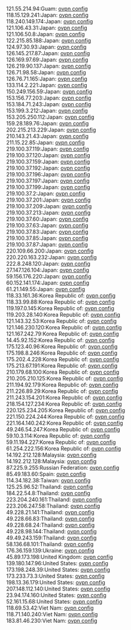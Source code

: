 121.55.214.94:Guam: [ovpn config](vpn/121_55_214_94.ovpn)  
118.15.129.241:Japan: [ovpn config](vpn/118_15_129_241.ovpn)  
118.240.149.174:Japan: [ovpn config](vpn/118_240_149_174.ovpn)  
121.106.43.31:Japan: [ovpn config](vpn/121_106_43_31.ovpn)  
121.106.50.8:Japan: [ovpn config](vpn/121_106_50_8.ovpn)  
122.215.85.188:Japan: [ovpn config](vpn/122_215_85_188.ovpn)  
124.97.30.93:Japan: [ovpn config](vpn/124_97_30_93.ovpn)  
126.145.217.87:Japan: [ovpn config](vpn/126_145_217_87.ovpn)  
126.169.97.69:Japan: [ovpn config](vpn/126_169_97_69.ovpn)  
126.219.90.137:Japan: [ovpn config](vpn/126_219_90_137.ovpn)  
126.71.98.58:Japan: [ovpn config](vpn/126_71_98_58.ovpn)  
126.76.71.165:Japan: [ovpn config](vpn/126_76_71_165.ovpn)  
133.114.2.221:Japan: [ovpn config](vpn/133_114_2_221.ovpn)  
150.249.156.59:Japan: [ovpn config](vpn/150_249_156_59.ovpn)  
153.156.77.203:Japan: [ovpn config](vpn/153_156_77_203.ovpn)  
153.184.71.243:Japan: [ovpn config](vpn/153_184_71_243.ovpn)  
153.199.3.212:Japan: [ovpn config](vpn/153_199_3_212.ovpn)  
153.205.250.112:Japan: [ovpn config](vpn/153_205_250_112.ovpn)  
159.28.189.76:Japan: [ovpn config](vpn/159_28_189_76.ovpn)  
202.215.213.229:Japan: [ovpn config](vpn/202_215_213_229.ovpn)  
210.143.21.43:Japan: [ovpn config](vpn/210_143_21_43.ovpn)  
211.15.22.85:Japan: [ovpn config](vpn/211_15_22_85.ovpn)  
219.100.37.119:Japan: [ovpn config](vpn/219_100_37_119.ovpn)  
219.100.37.120:Japan: [ovpn config](vpn/219_100_37_120.ovpn)  
219.100.37.159:Japan: [ovpn config](vpn/219_100_37_159.ovpn)  
219.100.37.192:Japan: [ovpn config](vpn/219_100_37_192.ovpn)  
219.100.37.196:Japan: [ovpn config](vpn/219_100_37_196.ovpn)  
219.100.37.197:Japan: [ovpn config](vpn/219_100_37_197.ovpn)  
219.100.37.199:Japan: [ovpn config](vpn/219_100_37_199.ovpn)  
219.100.37.2:Japan: [ovpn config](vpn/219_100_37_2.ovpn)  
219.100.37.201:Japan: [ovpn config](vpn/219_100_37_201.ovpn)  
219.100.37.209:Japan: [ovpn config](vpn/219_100_37_209.ovpn)  
219.100.37.213:Japan: [ovpn config](vpn/219_100_37_213.ovpn)  
219.100.37.60:Japan: [ovpn config](vpn/219_100_37_60.ovpn)  
219.100.37.63:Japan: [ovpn config](vpn/219_100_37_63.ovpn)  
219.100.37.83:Japan: [ovpn config](vpn/219_100_37_83.ovpn)  
219.100.37.85:Japan: [ovpn config](vpn/219_100_37_85.ovpn)  
219.100.37.87:Japan: [ovpn config](vpn/219_100_37_87.ovpn)  
220.109.66.200:Japan: [ovpn config](vpn/220_109_66_200.ovpn)  
220.220.163.232:Japan: [ovpn config](vpn/220_220_163_232.ovpn)  
222.8.248.120:Japan: [ovpn config](vpn/222_8_248_120.ovpn)  
27.147.126.104:Japan: [ovpn config](vpn/27_147_126_104.ovpn)  
59.156.176.220:Japan: [ovpn config](vpn/59_156_176_220.ovpn)  
60.152.141.174:Japan: [ovpn config](vpn/60_152_141_174.ovpn)  
61.21.149.55:Japan: [ovpn config](vpn/61_21_149_55.ovpn)  
118.33.161.36:Korea Republic of: [ovpn config](vpn/118_33_161_36.ovpn)  
118.33.99.88:Korea Republic of: [ovpn config](vpn/118_33_99_88.ovpn)  
119.197.0.145:Korea Republic of: [ovpn config](vpn/119_197_0_145.ovpn)  
119.203.28.140:Korea Republic of: [ovpn config](vpn/119_203_28_140.ovpn)  
121.143.32.53:Korea Republic of: [ovpn config](vpn/121_143_32_53.ovpn)  
121.146.230.120:Korea Republic of: [ovpn config](vpn/121_146_230_120.ovpn)  
121.167.242.79:Korea Republic of: [ovpn config](vpn/121_167_242_79.ovpn)  
14.45.92.152:Korea Republic of: [ovpn config](vpn/14_45_92_152.ovpn)  
175.123.40.96:Korea Republic of: [ovpn config](vpn/175_123_40_96.ovpn)  
175.198.8.246:Korea Republic of: [ovpn config](vpn/175_198_8_246.ovpn)  
175.202.4.228:Korea Republic of: [ovpn config](vpn/175_202_4_228.ovpn)  
175.213.67.191:Korea Republic of: [ovpn config](vpn/175_213_67_191.ovpn)  
210.179.68.100:Korea Republic of: [ovpn config](vpn/210_179_68_100.ovpn)  
210.205.210.125:Korea Republic of: [ovpn config](vpn/210_205_210_125.ovpn)  
211.194.92.179:Korea Republic of: [ovpn config](vpn/211_194_92_179.ovpn)  
211.226.89.29:Korea Republic of: [ovpn config](vpn/211_226_89_29.ovpn)  
211.243.154.201:Korea Republic of: [ovpn config](vpn/211_243_154_201.ovpn)  
218.154.127.234:Korea Republic of: [ovpn config](vpn/218_154_127_234.ovpn)  
220.125.234.205:Korea Republic of: [ovpn config](vpn/220_125_234_205.ovpn)  
221.150.224.244:Korea Republic of: [ovpn config](vpn/221_150_224_244.ovpn)  
221.164.140.242:Korea Republic of: [ovpn config](vpn/221_164_140_242.ovpn)  
49.246.54.247:Korea Republic of: [ovpn config](vpn/49_246_54_247.ovpn)  
59.10.3.114:Korea Republic of: [ovpn config](vpn/59_10_3_114.ovpn)  
59.11.194.227:Korea Republic of: [ovpn config](vpn/59_11_194_227.ovpn)  
61.254.222.156:Korea Republic of: [ovpn config](vpn/61_254_222_156.ovpn)  
14.192.212.128:Malaysia: [ovpn config](vpn/14_192_212_128.ovpn)  
14.192.212.128:Malaysia: [ovpn config](vpn/14_192_212_128.ovpn)  
87.225.9.255:Russian Federation: [ovpn config](vpn/87_225_9_255.ovpn)  
85.49.183.60:Spain: [ovpn config](vpn/85_49_183_60.ovpn)  
114.34.182.38:Taiwan: [ovpn config](vpn/114_34_182_38.ovpn)  
125.25.96.52:Thailand: [ovpn config](vpn/125_25_96_52.ovpn)  
184.22.54.8:Thailand: [ovpn config](vpn/184_22_54_8.ovpn)  
223.204.240.161:Thailand: [ovpn config](vpn/223_204_240_161.ovpn)  
223.206.247.58:Thailand: [ovpn config](vpn/223_206_247_58.ovpn)  
49.228.21.141:Thailand: [ovpn config](vpn/49_228_21_141.ovpn)  
49.228.66.83:Thailand: [ovpn config](vpn/49_228_66_83.ovpn)  
49.228.68.24:Thailand: [ovpn config](vpn/49_228_68_24.ovpn)  
49.228.98.144:Thailand: [ovpn config](vpn/49_228_98_144.ovpn)  
49.49.243.159:Thailand: [ovpn config](vpn/49_49_243_159.ovpn)  
58.136.68.101:Thailand: [ovpn config](vpn/58_136_68_101.ovpn)  
176.36.159.139:Ukraine: [ovpn config](vpn/176_36_159_139.ovpn)  
45.89.173.198:United Kingdom: [ovpn config](vpn/45_89_173_198.ovpn)  
139.180.147.96:United States: [ovpn config](vpn/139_180_147_96.ovpn)  
173.198.248.39:United States: [ovpn config](vpn/173_198_248_39.ovpn)  
173.233.73.3:United States: [ovpn config](vpn/173_233_73_3.ovpn)  
198.13.36.179:United States: [ovpn config](vpn/198_13_36_179.ovpn)  
207.148.112.140:United States: [ovpn config](vpn/207_148_112_140.ovpn)  
23.94.174.160:United States: [ovpn config](vpn/23_94_174_160.ovpn)  
52.161.15.68:United States: [ovpn config](vpn/52_161_15_68.ovpn)  
118.69.53.42:Viet Nam: [ovpn config](vpn/118_69_53_42.ovpn)  
118.71.140.240:Viet Nam: [ovpn config](vpn/118_71_140_240.ovpn)  
183.81.46.230:Viet Nam: [ovpn config](vpn/183_81_46_230.ovpn)  
